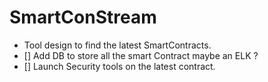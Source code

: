 # SmartConStream
- Tool design to find the latest SmartContracts. 
- [] Add DB to store all the smart Contract maybe an ELK ?
- [] Launch Security tools on the latest contract. 
